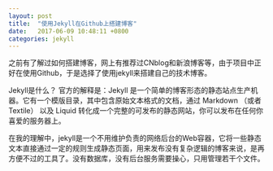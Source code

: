 ---layout: posttitle:  "使用Jekyll在Github上搭建博客"date:   2017-06-09 10:48:11 +0800categories: jekyll ---之前有了解过如何搭建博客，网上有推荐过CNblog和新浪博客等，由于项目中正好在使用Github，于是选择了使用jekyll来搭建自己的技术博客。Jekyll是什么？官方的解释是：Jekyll 是一个简单的博客形态的静态站点生产机器。它有一个模版目录，其中包含原始文本格式的文档，通过 Markdown （或者 Textile） 以及 Liquid 转化成一个完整的可发布的静态网站，你可以发布在任何你喜爱的服务器上。在我的理解中，jekyll是一个不用维护负责的网络后台的Web容器，它将一些静态文本直接通过一定的规则生成静态页面，用来发布没有复杂逻辑的博客来说，是再方便不过的工具了。没有数据库，没有后台服务需要操心，只用管理若干个文件。
